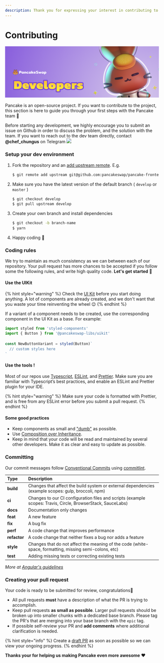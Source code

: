 ```yaml
---
description: Thank you for expressing your interest in contributing to PancakeSwap!
---
```


# Contributing

![](../../.gitbook/assets/docs-masthead-18-%20%281%29.png)

Pancake is an open-source project. If you want to contribute to the project, this section is here to guide you through your first steps with the Pancake team 🥞 

Before starting any development, we highly encourage you to submit an issue on Github in order to discuss the problem, and the solution with the team. If you want to reach out to the dev team directly, contact **@chef\_chungus** on Telegram ![](../../.gitbook/assets/logo.svg) 

### Setup your dev environment

1. Fork the repository and an [add upstream remote](https://docs.github.com/en/free-pro-team@latest/github/collaborating-with-issues-and-pull-requests/configuring-a-remote-for-a-fork). E.g.

   ```bash
   $ git remote add upstream git@github.com:pancakeswap/pancake-frontend.git
   ```

2. Make sure you have the latest version of the default branch \( `develop` or `master` \)

   ```bash
   $ git checkout develop
   $ git pull upstream develop
   ```

3. Create your own branch and install dependencies

   ```bash
   $ git checkout -b branch-name
   $ yarn
   ```

4. Happy coding 🎉 

### Coding rules

We try to maintain as much consistency as we can between each of our repository. Your pull request has more chances to be accepted if you follow some the following rules, and write high quality code. **Let's get started** 💪 

#### Use the UIKit

{% hint style="warning" %}
Check the [UI Kit](https://github.com/pancakeswap/pancake-uikit) before you start doing anything. A lot of components are already created, and we don't want that you waste your time reinventing the wheel 😉 
{% endhint %}

If a variant of a component needs to be created, use the corresponding component in the UI Kit as a base. For example:

```javascript
import styled from 'styled-components'
import { Button } from '@pancakeswap-libs/uikit'

const NewButtonVariant = styled(Button)`
  // custom styles here
`
```

#### Use the tools !

Most of our repos use [Typescript](https://www.typescriptlang.org/docs), [ESLint](https://eslint.org/docs/user-guide/getting-started), and [Prettier](https://prettier.io/). Make sure you are familiar with Typescript’s best practices, and enable an ESLint and Prettier plugin for your IDE.

{% hint style="warning" %}
Make sure your code is formatted with Prettier, and is free from any ESLint error before you submit a pull request.
{% endhint %}

#### Some good practices

* Keep components as small and ["dumb"](https://en.wikipedia.org/wiki/Pure_function) as possible.
* Use [Composition over Inheritance](https://reactjs.org/docs/composition-vs-inheritance.html).
* Keep in mind that your code will be read and maintained by several other developers. Make it as clear and easy to update as possible.

### Committing <a id="committing"></a>

Our commit messages follow [Conventional Commits](https://www.conventionalcommits.org/en/v1.0.0/) using [commitlint](https://commitlint.js.org/#/).‌

| Type | Description |
| :--- | :--- |
| **build** | Changes that affect the build system or external dependencies \(example scopes: gulp, broccoli, npm\) |
| **ci** | Changes to our CI configuration files and scripts \(example scopes: Travis, Circle, BrowserStack, SauceLabs\) |
| **docs** | Documentation only changes |
| **feat** | A new feature |
| **fix** | A bug fix |
| **perf** | A code change that improves performance |
| **refactor** | A code change that neither fixes a bug nor adds a feature |
| **style** | Changes that do not affect the meaning of the code \(white-space, formatting, missing semi-colons, etc\) |
| **test** | Adding missing tests or correcting existing tests |

_More at_ [_Angular's guidelines_](https://github.com/angular/angular/blob/22b96b9/CONTRIBUTING.md#type)_​_

### Creating your pull request 

Your code is ready to be submitted for review, congratulations🥳 

* All pull requests **must** have a description of what the PR is trying to accomplish.
* Keep pull requests **as small as possible**. Larger pull requests should be broken up into smaller chunks with a dedicated base branch. Please tag the PR's that are merging into your base branch with the `epic` tag.
* If possible self-review your PR and **add comments** where additional clarification is needed.

{% hint style="info" %}
Create a [draft PR](https://github.blog/2019-02-14-introducing-draft-pull-requests/) as soon as possible so we can view your ongoing progress.
{% endhint %}

**Thanks your for helping us making Pancake even more awesome** ❤ 

